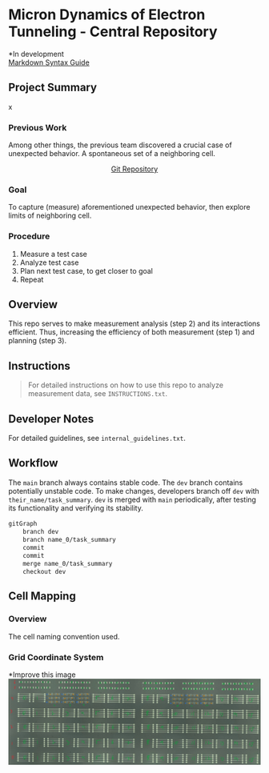 # Micron Dynamics of Electron Tunneling - Central Repository

*In development  
[Markdown Syntax Guide](https://www.markdownguide.org/basic-syntax/)

## Project Summary
x

### Previous Work
Among other things, the previous team discovered a crucial case of unexpected behavior. A spontaneous set of a neighboring cell.  
<div style="text-align: center;">

[Git Repository](https://github.com/mihirsavadi/MicronDynamicsOfElectronTunneling)
</div>
	
### Goal
To capture (measure) aforementioned unexpected behavior, then explore limits of neighboring cell.

### Procedure
1. Measure a test case
2. Analyze test case
3. Plan next test case, to get closer to goal
4. Repeat

## Overview
This repo serves to make measurement analysis (step 2) and its interactions efficient. Thus, increasing the efficiency of both measurement (step 1) and planning (step 3).

## Instructions
> For detailed instructions on how to use this repo to analyze measurement data, see `INSTRUCTIONS.txt`.
	
## Developer Notes
For detailed guidelines, see `internal_guidelines.txt`. 

## Workflow
The `main` branch always contains stable code. The `dev` branch contains potentially unstable code. To make changes, developers branch off `dev` with `their_name/task_summary`. `dev` is merged with `main` periodically, after testing its functionality and verifying its stability. 

```mermaid
gitGraph
	branch dev
	branch name_0/task_summary
	commit
	commit
	merge name_0/task_summary
	checkout dev
```

## Cell Mapping

### Overview
The cell naming convention used.

### Grid Coordinate System
*Improve this image  
![An illustration of the grid coordinate system](/old_guidelines/summary_paper/figures/maskcoord.jpg)



